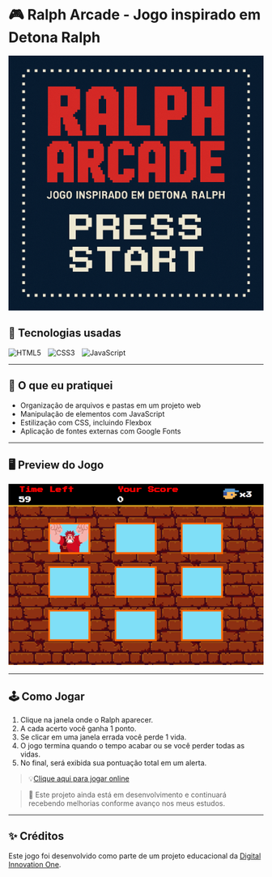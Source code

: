 # 🎮 Ralph Arcade - Jogo inspirado em Detona Ralph


<p align="center">
  <img src="./src/images/ralph-capa.png" alt="Capa do Jogo" width="700" />
</p>

## 🚀 Tecnologias usadas

<p align="left">
  <img src="https://cdn.jsdelivr.net/gh/devicons/devicon/icons/html5/html5-original.svg" alt="HTML5" width="40" height="40" style="margin-right: 10px;" />
  <img src="https://cdn.jsdelivr.net/gh/devicons/devicon/icons/css3/css3-original.svg" alt="CSS3" width="40" height="40" style="margin-right: 10px;" />
  <img src="https://cdn.jsdelivr.net/gh/devicons/devicon/icons/javascript/javascript-original.svg" alt="JavaScript" width="40" height="40" />
</p>

---

## 🧠 O que eu pratiquei

- Organização de arquivos e pastas em um projeto web
- Manipulação de elementos com JavaScript
- Estilização com CSS, incluindo Flexbox
- Aplicação de fontes externas com Google Fonts

---

## 🖥️ Preview do Jogo

<p align="center">
  <img src="./src/images/print.png" alt="Preview do Jogo Ralph Arcade" width="600" />
</p>

---
## 🕹️ Como Jogar
1. Clique na janela onde o Ralph aparecer.
2. A cada acerto você ganha 1 ponto.
3. Se clicar em uma janela errada você perde 1 vida.
4. O jogo termina quando o tempo acabar ou se você perder todas as vidas.
5. No final, será exibida sua pontuação total em um alerta.

> 💡[Clique aqui para jogar online](https://mirellanovroch.github.io/detona-ralph-game-project/)

> 📌 Este projeto ainda está em desenvolvimento e continuará recebendo melhorias conforme avanço nos meus estudos.

---
## ✨ Créditos
Este jogo foi desenvolvido como parte de um projeto educacional da [Digital Innovation One](https://www.dio.me/).
